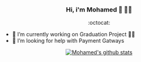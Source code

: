 <!--
**mohamedelraghy/mohamedelraghy** is a ✨ _special_ ✨ repository because its `README.md` (this file) appears on your GitHub profile.

Here are some ideas to get you started:

- 🔭 I’m currently working on ...
- 🌱 I’m currently learning ...
- 👯 I’m looking to collaborate on ...
- 🤔 I’m looking for help with ...
- 💬 Ask me about ...
- 📫 How to reach me: ...
- 😄 Pronouns: ...
- ⚡ Fun fact: ...
-->

<div align="center">

### Hi, i'm Mohamed 👋 👨‍💻 
:octocat:
</div>

- 🔭 I’m currently working on Graduation Project 👨‍🎓
- 🤔 I’m looking for help with Payment Gatways

<div align="center">

[![Mohamed's github stats](https://github-readme-stats.vercel.app/api?username=mohamedelraghy)](https://github.com/anuraghazra/github-readme-stats)

 